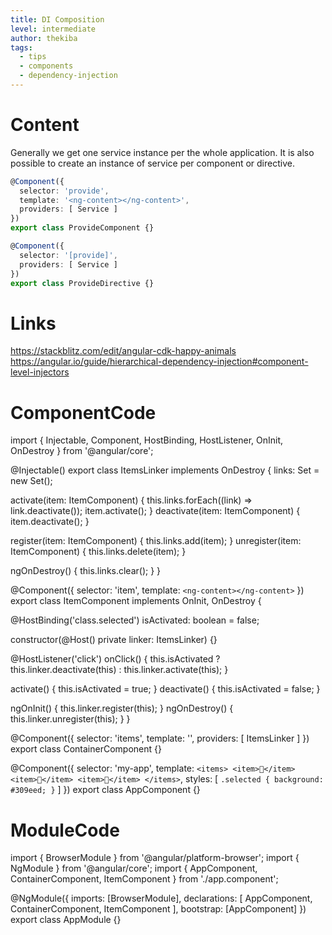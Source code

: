 ```yaml
---
title: DI Composition
level: intermediate
author: thekiba
tags:
  - tips
  - components
  - dependency-injection
---
```


# Content
Generally we get one service instance per the whole application. 
It is also possible to create an instance of service per component or directive. 

```typescript
@Component({
  selector: 'provide',
  template: '<ng-content></ng-content>',
  providers: [ Service ]
})
export class ProvideComponent {}
```

```typescript
@Component({
  selector: '[provide]',
  providers: [ Service ]
})
export class ProvideDirective {}
```

# Links
https://stackblitz.com/edit/angular-cdk-happy-animals
https://angular.io/guide/hierarchical-dependency-injection#component-level-injectors

# ComponentCode
import { Injectable, Component, HostBinding, HostListener, OnInit, OnDestroy } from '@angular/core';

@Injectable()
export class ItemsLinker implements OnDestroy {
  links: Set<ItemComponent> = new Set();

  activate(item: ItemComponent) {
    this.links.forEach((link) => link.deactivate());
    item.activate();
  }
  deactivate(item: ItemComponent) {
    item.deactivate();
  }

  register(item: ItemComponent) {
    this.links.add(item);
  }
  unregister(item: ItemComponent) {
    this.links.delete(item);
  }

  ngOnDestroy() {
    this.links.clear();
  }
}

@Component({
  selector: 'item',
  template: `
    <ng-content></ng-content>
  `
})
export class ItemComponent implements OnInit, OnDestroy {

  @HostBinding('class.selected') isActivated: boolean = false;

  constructor(@Host() private linker: ItemsLinker) {}

  @HostListener('click') onClick() {
    this.isActivated
      ? this.linker.deactivate(this)
      : this.linker.activate(this);
  }

  activate() {
    this.isActivated = true;
  }
  deactivate() {
    this.isActivated = false;
  }

  ngOnInit() {
    this.linker.register(this);
  }
  ngOnDestroy() {
    this.linker.unregister(this);
  }
}

@Component({
  selector: 'items',
  template: '<ng-content></ng-content>',
  providers: [ ItemsLinker ]
})
export class ContainerComponent {}

@Component({
  selector: 'my-app',
  template: `
    <items>
      <item>🦊</item>
      <item>🦄</item>
      <item>🐉</item>
    </items>
  `,
  styles: [
    `
      .selected {
        background: #309eed;
      }
    `
  ]
})
export class AppComponent {}

# ModuleCode
import { BrowserModule } from '@angular/platform-browser';
import { NgModule } from '@angular/core';
import { AppComponent, ContainerComponent, ItemComponent } from './app.component';

@NgModule({
  imports: [BrowserModule],
  declarations: [
    AppComponent,
    ContainerComponent,
    ItemComponent
  ],
  bootstrap: [AppComponent]
})
export class AppModule {}
